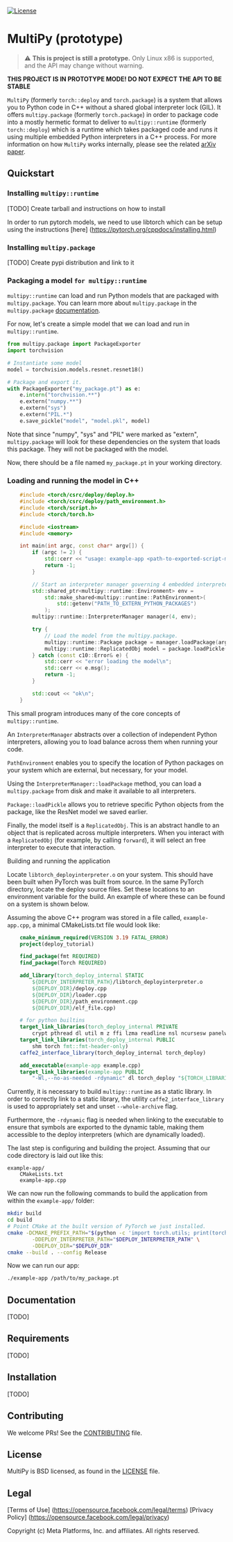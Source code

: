 [![License](https://img.shields.io/badge/License-BSD%203--Clause-blue.svg)](LICENSE)


# MultiPy (prototype)

> :warning: **This is project is still a prototype.** Only Linux x86 is supported, and the API may change without warning.



**THIS PROJECT IS IN PROTOTYPE MODE! DO NOT EXPECT THE API TO BE STABLE**


`MultiPy` (formerly `torch::deploy` and `torch.package`) is a system that allows you to Python
code in C++ without a shared global interpreter lock (GIL). It offers `multipy.package` (formerly `torch.package`)
in order to package code into a mostly hermetic format to deliver to `multipy::runtime` (formerly `torch::deploy`) which is a runtime which takes packaged
code and runs it using multiple embedded Python interpreters in a C++ process. For more information on how `MultiPy` works
internally, please see the related [arXiv paper](https://arxiv.org/pdf/2104.00254.pdf).

## Quickstart

### Installing `multipy::runtime`
[TODO] Create tarball and instructions on how to install

In order to run pytorch models, we need to use libtorch which can be setup using the instructions [here] (https://pytorch.org/cppdocs/installing.html)

### Installing `multipy.package`
[TODO] Create pypi distribution and link to it

### Packaging a model `for multipy::runtime`

``multipy::runtime`` can load and run Python models that are packaged with
``multipy.package``. You can learn more about ``multipy.package`` in the
``multipy.package`` [documentation](https://pytorch.org/docs/stable/package.html#tutorials).

For now, let's create a simple model that we can load and run in ``multipy::runtime``.

```python
from multipy.package import PackageExporter
import torchvision

# Instantiate some model
model = torchvision.models.resnet.resnet18()

# Package and export it.
with PackageExporter("my_package.pt") as e:
    e.intern("torchvision.**")
    e.extern("numpy.**")
    e.extern("sys")
    e.extern("PIL.*")
    e.save_pickle("model", "model.pkl", model)
```

Note that since "numpy", "sys" and "PIL" were marked as "extern", `multipy.package` will
look for these dependencies on the system that loads this package. They will not be packaged
with the model.

Now, there should be a file named ``my_package.pt`` in your working directory.


### Loading and running the model in C++
```cpp
    #include <torch/csrc/deploy/deploy.h>
    #include <torch/csrc/deploy/path_environment.h>
    #include <torch/script.h>
    #include <torch/torch.h>

    #include <iostream>
    #include <memory>

    int main(int argc, const char* argv[]) {
        if (argc != 2) {
            std::cerr << "usage: example-app <path-to-exported-script-module>\n";
            return -1;
        }

        // Start an interpreter manager governing 4 embedded interpreters.
        std::shared_ptr<multipy::runtime::Environment> env =
            std::make_shared<multipy::runtime::PathEnvironment>(
                std::getenv("PATH_TO_EXTERN_PYTHON_PACKAGES")
            );
        multipy::runtime::InterpreterManager manager(4, env);

        try {
            // Load the model from the multipy.package.
            multipy::runtime::Package package = manager.loadPackage(argv[1]);
            multipy::runtime::ReplicatedObj model = package.loadPickle("model", "model.pkl");
        } catch (const c10::Error& e) {
            std::cerr << "error loading the model\n";
            std::cerr << e.msg();
            return -1;
        }

        std::cout << "ok\n";
    }

```

This small program introduces many of the core concepts of ``multipy::runtime``.

An ``InterpreterManager`` abstracts over a collection of independent Python
interpreters, allowing you to load balance across them when running your code.

``PathEnvironment`` enables you to specify the location of Python
packages on your system which are external, but necessary, for your model.

Using the ``InterpreterManager::loadPackage`` method, you can load a
``multipy.package`` from disk and make it available to all interpreters.

``Package::loadPickle`` allows you to retrieve specific Python objects
from the package, like the ResNet model we saved earlier.

Finally, the model itself is a ``ReplicatedObj``. This is an abstract handle to
an object that is replicated across multiple interpreters. When you interact
with a ``ReplicatedObj`` (for example, by calling ``forward``), it will select
an free interpreter to execute that interaction.


Building and running the application

Locate `libtorch_deployinterpreter.o` on your system. This should have been
built when PyTorch was built from source. In the same PyTorch directory, locate
the deploy source files. Set these locations to an environment variable for the build.
An example of where these can be found on a system is shown below.

Assuming the above C++ program was stored in a file called, `example-app.cpp`, a
minimal CMakeLists.txt file would look like:

```cmake
    cmake_minimum_required(VERSION 3.19 FATAL_ERROR)
    project(deploy_tutorial)

    find_package(fmt REQUIRED)
    find_package(Torch REQUIRED)

    add_library(torch_deploy_internal STATIC
        ${DEPLOY_INTERPRETER_PATH}/libtorch_deployinterpreter.o
        ${DEPLOY_DIR}/deploy.cpp
        ${DEPLOY_DIR}/loader.cpp
        ${DEPLOY_DIR}/path_environment.cpp
        ${DEPLOY_DIR}/elf_file.cpp)

    # for python builtins
    target_link_libraries(torch_deploy_internal PRIVATE
        crypt pthread dl util m z ffi lzma readline nsl ncursesw panelw)
    target_link_libraries(torch_deploy_internal PUBLIC
        shm torch fmt::fmt-header-only)
    caffe2_interface_library(torch_deploy_internal torch_deploy)

    add_executable(example-app example.cpp)
    target_link_libraries(example-app PUBLIC
        "-Wl,--no-as-needed -rdynamic" dl torch_deploy "${TORCH_LIBRARIES}")
```

Currently, it is necessary to build ``multipy::runtime`` as a static library.
In order to correctly link to a static library, the utility ``caffe2_interface_library``
is used to appropriately set and unset ``--whole-archive`` flag.

Furthermore, the ``-rdynamic`` flag is needed when linking to the executable
to ensure that symbols are exported to the dynamic table, making them accessible
to the deploy interpreters (which are dynamically loaded).

The last step is configuring and building the project. Assuming that our code
directory is laid out like this:
```
example-app/
	CMakeLists.txt
	example-app.cpp
```


We can now run the following commands to build the application from within the
``example-app/`` folder:

```bash
mkdir build
cd build
# Point CMake at the built version of PyTorch we just installed.
cmake -DCMAKE_PREFIX_PATH="$(python -c 'import torch.utils; print(torch.utils.cmake_prefix_path)')" .. \
        -DDEPLOY_INTERPRETER_PATH="$DEPLOY_INTERPRETER_PATH" \
        -DDEPLOY_DIR="$DEPLOY_DIR"
cmake --build . --config Release
```



Now we can run our app:

```bash
./example-app /path/to/my_package.pt
```

## Documentation

[TODO]

## Requirements

[TODO]

## Installation

[TODO]

## Contributing

We welcome PRs! See the [CONTRIBUTING](CONTRIBUTING.md) file.

## License

MultiPy is BSD licensed, as found in the [LICENSE](LICENSE) file.

## Legal

[Terms of Use] (https://opensource.facebook.com/legal/terms)
[Privacy Policy] (https://opensource.facebook.com/legal/privacy)

Copyright (c) Meta Platforms, Inc. and affiliates.
All rights reserved.
